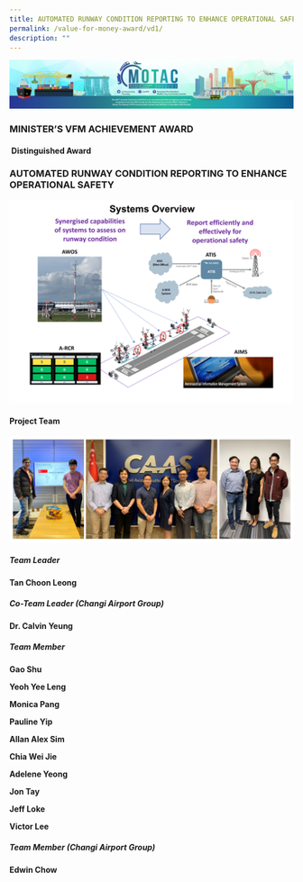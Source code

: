 ```yaml
---
title: AUTOMATED RUNWAY CONDITION REPORTING TO ENHANCE OPERATIONAL SAFETY
permalink: /value-for-money-award/vd1/
description: ""
---
```

![](/images/hero.png)
### MINISTER’S VFM ACHIEVEMENT AWARD
####  Distinguished Award
### AUTOMATED RUNWAY CONDITION REPORTING TO ENHANCE OPERATIONAL SAFETY

![](/images/VFM/VD1/VD1%20IconicPic2.png)

#### Project Team

![Team Image](/images/VFM/VD1/Team_Photo_Combined.jpg)

##### Team Leader

**Tan Choon Leong**

##### Co-Team Leader (Changi Airport Group)

**Dr. Calvin Yeung**

##### Team Member

**Gao Shu**

**Yeoh Yee Leng**

**Monica Pang**

**Pauline Yip**

**Allan Alex Sim**

**Chia Wei Jie**

**Adelene Yeong**

**Jon Tay**

**Jeff Loke**

**Victor Lee**

##### Team Member (Changi Airport Group)

**Edwin Chow**

